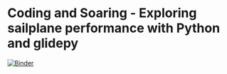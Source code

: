 # Coding and Soaring - Exploring sailplane performance with Python and glidepy

[![Binder](http://mybinder.org/badge.svg)](http://beta.mybinder.org/v2/gh/quantizimo/test/master)


